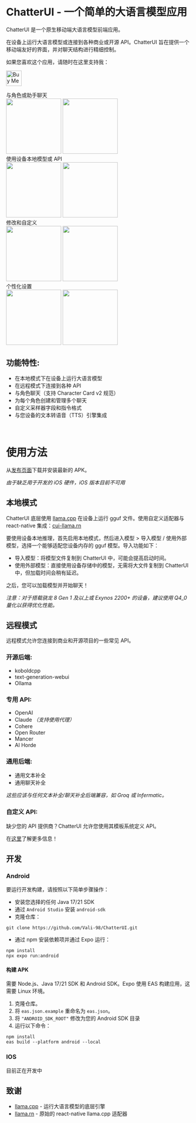 # ChatterUI - 一个简单的大语言模型应用

ChatterUI 是一个原生移动端大语言模型前端应用。

在设备上运行大语言模型或连接到各种商业或开源 API。ChatterUI 旨在提供一个移动端友好的界面，并对聊天结构进行精细控制。

如果您喜欢这个应用，请随时在这里支持我：

<a href='https://ko-fi.com/W7W7X8T7W' target='_blank'><img height='42' style='border:0px;height:42px;' src='https://storage.ko-fi.com/cdn/kofi6.png?v=6' border='0' alt='Buy Me a Coffee at ko-fi.com' /></a>

<div>
与角色或助手聊天
<br/>                           
<img src ="https://github.com/Vali-98/ChatterUI/blob/master/assets/screenshots/characterlist.png" width="150" > 
<img src ="https://github.com/Vali-98/ChatterUI/blob/master/assets/screenshots/chat.png" width="150" > 
<br/>
使用设备本地模型或 API
<br/>
<img src ="https://github.com/Vali-98/ChatterUI/blob/master/assets/screenshots/models.png" width="150" > 
<img src ="https://github.com/Vali-98/ChatterUI/blob/master/assets/screenshots/api.png" width="150" > 
<br/>
修改和自定义
<br/>
<img src ="https://github.com/Vali-98/ChatterUI/blob/master/assets/screenshots/charactereditor.png" width="150" > 
<img src ="https://github.com/Vali-98/ChatterUI/blob/master/assets/screenshots/settings.png" width="150" >
<br/>
个性化设置
<br/>
<img src ="https://github.com/Vali-98/ChatterUI/blob/master/assets/screenshots/usereditor.png" width="150" > 
<img src ="https://github.com/Vali-98/ChatterUI/blob/master/assets/screenshots/userlist.png" width="150" >
</div>

## 功能特性:

-   在本地模式下在设备上运行大语言模型
-   在远程模式下连接到各种 API
-   与角色聊天（支持 Character Card v2 规范）
-   为每个角色创建和管理多个聊天
-   自定义采样器字段和指令格式
-   与您设备的文本转语音（TTS）引擎集成

<br/>

# 使用方法

从[发布页面](https://github.com/Vali-98/ChatterUI/releases/latest)下载并安装最新的 APK。

<i>由于缺乏用于开发的 iOS 硬件，iOS 版本目前不可用</i>

## 本地模式

ChatterUI 底层使用 [llama.cpp](https://github.com/ggerganov/llama.cpp) 在设备上运行 gguf 文件。使用自定义适配器与 react-native 集成：[cui-llama.rn](https://github.com/Vali-98/cui-llama.rn)

要使用设备本地推理，首先启用本地模式，然后进入模型 > 导入模型 / 使用外部模型，选择一个能够适配您设备内存的 gguf 模型。导入功能如下：

-   导入模型：将模型文件复制到 ChatterUI 中，可能会提高启动时间。
-   使用外部模型：直接使用设备存储中的模型，无需将大文件复制到 ChatterUI 中，但加载时间会稍有延迟。

之后，您可以加载模型并开始聊天！

_注意：对于搭载骁龙 8 Gen 1 及以上或 Exynos 2200+ 的设备，建议使用 Q4_0 量化以获得优化性能。_

## 远程模式

远程模式允许您连接到商业和开源项目的一些常见 API。

### 开源后端:

-   koboldcpp
-   text-generation-webui
-   Ollama

### 专用 API:

-   OpenAI
-   Claude _（支持使用代理）_
-   Cohere
-   Open Router
-   Mancer
-   AI Horde

### 通用后端:

-   通用文本补全
-   通用聊天补全

_这些应该与任何文本补全/聊天补全后端兼容，如 Groq 或 Infermatic。_

### 自定义 API:

缺少您的 API 提供商？ChatterUI 允许您使用其模板系统定义 API。

在[这里](https://github.com/Vali-98/ChatterUI/discussions/126)了解更多信息！

## 开发

### Android

要运行开发构建，请按照以下简单步骤操作：

-   安装您选择的任何 Java 17/21 SDK
-   通过 `Android Studio` 安装 `android-sdk`
-   克隆仓库：

```
git clone https://github.com/Vali-98/ChatterUI.git
```

-   通过 npm 安装依赖项并通过 Expo 运行：

```
npm install
npx expo run:android
```

#### 构建 APK

需要 Node.js、Java 17/21 SDK 和 Android SDK。Expo 使用 EAS 构建应用，这需要 Linux 环境。

1. 克隆仓库。
2. 将 `eas.json.example` 重命名为 `eas.json`。
3. 将 `"ANDROID_SDK_ROOT"` 修改为您的 Android SDK 目录
4. 运行以下命令：

```
npm install
eas build --platform android --local
```

### IOS

目前正在开发中

## 致谢

-   [llama.cpp](https://github.com/ggerganov/llama.cpp) - 运行大语言模型的底层引擎
-   [llama.rn](https://github.com/mybigday/llama.rn) - 原始的 react-native llama.cpp 适配器